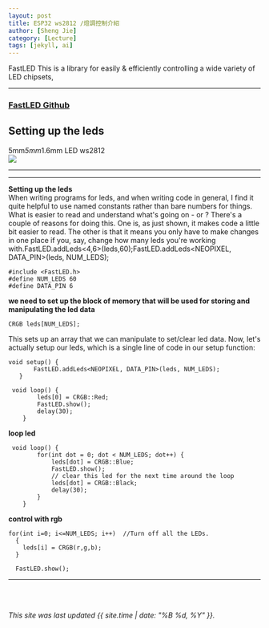```yaml
---
layout: post
title: ESP32 ws2812 /燈調控制介紹
author: [Sheng Jie]
category: [Lecture]
tags: [jekyll, ai]
---
```


FastLED This is a library for easily & efficiently controlling a wide variety of LED chipsets,

---

### [FastLED Github](https://github.com/FastLED/FastLED)

## Setting up the leds
5mm*5mm*1.6mm LED ws2812<br>
![](https://www.icshop.com.tw/images/product_images/original_images/27731_0.jpg)

---

---
**Setting up the leds** <br>
When writing programs for leds, and when writing code in general, I find it quite helpful to use named constants rather than bare numbers for things. What is easier to read and understand what's going on - or ? There's a couple of reasons for doing this. One is, as just shown, it makes code a little bit easier to read. The other is that it means you only have to make changes in one place if you, say, change how many leds you're working with.FastLED.addLeds<4,6>(leds,60);FastLED.addLeds<NEOPIXEL, DATA_PIN>(leds, NUM_LEDS);

```
#include <FastLED.h>
#define NUM_LEDS 60
#define DATA_PIN 6
```

**we need to set up the block of memory that will be used for storing and manipulating the led data**<br>

```
CRGB leds[NUM_LEDS];
```


This sets up an array that we can manipulate to set/clear led data. Now, let's actually setup our leds, which is a single line of code in our setup function:

```
void setup() { 
       FastLED.addLeds<NEOPIXEL, DATA_PIN>(leds, NUM_LEDS);
   }
   
 void loop() { 
        leds[0] = CRGB::Red; 
        FastLED.show(); 
        delay(30); 
    }
```

**loop led**<br>
```
 void loop() {
        for(int dot = 0; dot < NUM_LEDS; dot++) { 
            leds[dot] = CRGB::Blue;
            FastLED.show();
            // clear this led for the next time around the loop
            leds[dot] = CRGB::Black;
            delay(30);
        }
    }
```

**control with rgb**
```
for(int i=0; i<=NUM_LEDS; i++)  //Turn off all the LEDs.
  {
    leds[i] = CRGB(r,g,b);
  }
  
  FastLED.show();
```
---




<br>
<br>

*This site was last updated {{ site.time | date: "%B %d, %Y" }}.*

